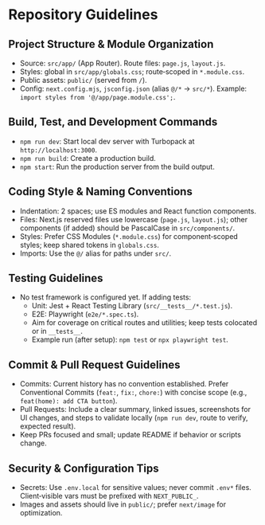 # Repository Guidelines

## Project Structure & Module Organization
- Source: `src/app/` (App Router). Route files: `page.js`, `layout.js`.
- Styles: global in `src/app/globals.css`; route‑scoped in `*.module.css`.
- Public assets: `public/` (served from `/`).
- Config: `next.config.mjs`, `jsconfig.json` (alias `@/*` → `src/*`). Example: `import styles from '@/app/page.module.css';`.

## Build, Test, and Development Commands
- `npm run dev`: Start local dev server with Turbopack at `http://localhost:3000`.
- `npm run build`: Create a production build.
- `npm start`: Run the production server from the build output.

## Coding Style & Naming Conventions
- Indentation: 2 spaces; use ES modules and React function components.
- Files: Next.js reserved files use lowercase (`page.js`, `layout.js`); other components (if added) should be PascalCase in `src/components/`.
- Styles: Prefer CSS Modules (`*.module.css`) for component‑scoped styles; keep shared tokens in `globals.css`.
- Imports: Use the `@/` alias for paths under `src/`.

## Testing Guidelines
- No test framework is configured yet. If adding tests:
  - Unit: Jest + React Testing Library (`src/__tests__/*.test.js`).
  - E2E: Playwright (`e2e/*.spec.ts`).
  - Aim for coverage on critical routes and utilities; keep tests colocated or in `__tests__`.
  - Example run (after setup): `npm test` or `npx playwright test`.

## Commit & Pull Request Guidelines
- Commits: Current history has no convention established. Prefer Conventional Commits (`feat:`, `fix:`, `chore:`) with concise scope (e.g., `feat(home): add CTA button`).
- Pull Requests: Include a clear summary, linked issues, screenshots for UI changes, and steps to validate locally (`npm run dev`, route to verify, expected result).
- Keep PRs focused and small; update README if behavior or scripts change.

## Security & Configuration Tips
- Secrets: Use `.env.local` for sensitive values; never commit `.env*` files. Client‑visible vars must be prefixed with `NEXT_PUBLIC_`.
- Images and assets should live in `public/`; prefer `next/image` for optimization.

